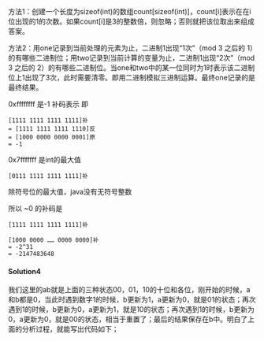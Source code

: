 
方法1：创建一个长度为sizeof(int)的数组count\[sizeof(int)\]，count\[i\]表示在在i位出现的1的次数。如果count\[i\]是3的整数倍，则忽略；否则就把该位取出来组成答案。

方法2：用one记录到当前处理的元素为止，二进制1出现“1次”（mod 3 之后的 1）的有哪些二进制位；用two记录到当前计算的变量为止，二进制1出现“2次”（mod 3 之后的 2）的有哪些二进制位。当one和two中的某一位同时为1时表示该二进制位上1出现了3次，此时需要清零。即用二进制模拟三进制运算。最终one记录的是最终结果。

0xffffffff 是-1 补码表示  即
```
[1111 1111 1111 1111]补
= [1111 1111 1111 1110]反
= [1000 0000 0000 0001]原
= -1
```

0x7fffffff 是int的最大值
```
[0111 1111 1111 1111]补
```
除符号位的最大值，java没有无符号整数

所以 ~0 的补码是
```
[1111 1111 1111 1111]补
```


```
[1000 0000 …… 0000 0000]补
= -2^31
= -2147483648
```

#### Solution4
我们这里的ab就是上面的三种状态00，01，10的十位和各位，刚开始的时候，a和b都是0，当此时遇到数字1的时候，b更新为1，a更新为0，就是01的状态；再次遇到1的时候，b更新为0，a更新为1，就是10的状态；再次遇到1的时候，b更新为0，a更新为0，就是00的状态，相当于重置了；最后的结果保存在b中。明白了上面的分析过程，就能写出代码如下；

